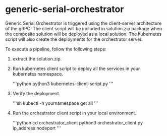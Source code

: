 # generic-serial-orchestrator

Generic Serial Orchestrator is triggered using the client-server architecture of the gRPC.
The client script will be included in solution.zip package when the composite solution will be deployed as a local solution.
The kubernetes script will also create the deployments for the orchestrator server.

To execute a pipeline, follow the following steps:
1) extract the solution.zip.
2) Run kubernetes client script to deploy all the services in your kubernetes namespace. 

   '''python
     python3 kubernetes-client-script.py
   '''
   
3) Verify the deployment.

   '''sh
      kubectl -n yournamespace get all
   '''   
   
4) Run the orchestrator client script in your local environment.

   '''python
      cd orchestrator_client
      python3 orchestrator_client.py ip_address:nodeport
   '''   
